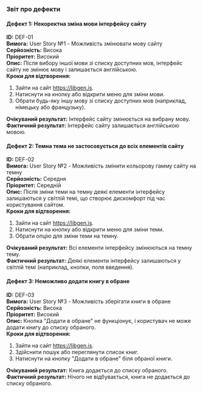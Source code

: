 ### Звіт про дефекти

#### Дефект 1: Некоректна зміна мови інтерфейсу сайту
**ID:** DEF-01  
**Вимога:** User Story №1 - Можливість змінювати мову сайту  
**Серйозність:** Висока  
**Пріоритет:** Високий  
**Опис:** Після вибору іншої мови зі списку доступних мов, інтерфейс сайту не змінює мову і залишається англійською.  
**Кроки для відтворення:**
1. Зайти на сайт https://libgen.is.
2. Натиснути на кнопку або відкрити меню для зміни мови.
3. Обрати будь-яку іншу мову зі списку доступних мов (наприклад, німецьку або французьку).

**Очікуваний результат:** Інтерфейс сайту змінюється на вибрану мову.  
**Фактичний результат:** Інтерфейс сайту залишається англійською мовою.  

#### Дефект 2: Темна тема не застосовується до всіх елементів сайту
**ID:** DEF-02  
**Вимога:** User Story №2 - Можливість змінити кольорову гамму сайту на темну  
**Серйозність:** Середня  
**Пріоритет:** Середній  
**Опис:** Після зміни теми на темну деякі елементи інтерфейсу залишаються у світлій темі, що створює дискомфорт під час користування сайтом.  
**Кроки для відтворення:**
1. Зайти на сайт https://libgen.is.
2. Натиснути на кнопку або відкрити меню для зміни теми.
3. Обрати опцію для зміни теми на темну.

**Очікуваний результат:** Всі елементи інтерфейсу змінюються на темну тему.  
**Фактичний результат:** Деякі елементи інтерфейсу залишаються у світлій темі (наприклад, кнопки, поля введення).  

#### Дефект 3: Неможливо додати книгу в обране
**ID:** DEF-03  
**Вимога:** User Story №3 - Можливість зберігати книги в обране  
**Серйозність:** Висока  
**Пріоритет:** Високий  
**Опис:** Кнопка "Додати в обране" не функціонує, і користувач не може додати книгу до списку обраного.  
**Кроки для відтворення:**
1. Зайти на сайт https://libgen.is.
2. Здійснити пошук або переглянути список книг.
3. Натиснути на кнопку "Додати в обране" біля обраної книги.

**Очікуваний результат:** Книга додається до списку обраного.  
**Фактичний результат:** Нічого не відбувається, книга не додається до списку обраного.  
